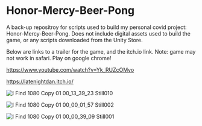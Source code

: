 # Honor-Mercy-Beer-Pong

A back-up repositroy for scripts used to build my personal covid project: Honor-Mercy-Beer-Pong. Does not include digital assets used to build the game, or any scripts downloaded from the Unity Store.

Below are links to a trailer for the game, and the itch.io link. Note: game may not work in safari. Play on google chrome!

https://www.youtube.com/watch?v=Yk_RUZcOMvo

https://latenightdan.itch.io/


![I Find 1080 Copy 01 00_13_39_23 Still010](https://user-images.githubusercontent.com/69770752/148805053-179e251e-ce8d-4801-ac35-782d9c668748.jpg)

![I Find 1080 Copy 01 00_00_01_57 Still002](https://user-images.githubusercontent.com/69770752/148805167-97eba75c-fac8-467f-b1e9-7bd65e7a1505.jpg)

![I Find 1080 Copy 01 00_00_39_09 Still001](https://user-images.githubusercontent.com/69770752/148805183-a221cff6-7e3e-42fa-878b-99376fbe2b85.jpg)

